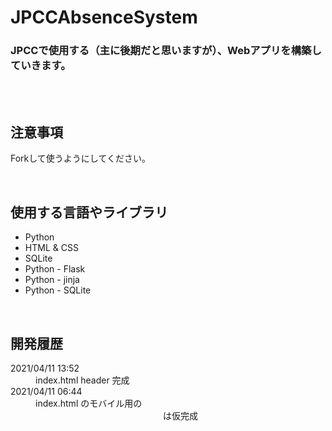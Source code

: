 # JPCCAbsenceSystem

<h3>
    JPCCで使用する（主に後期だと思いますが）、Webアプリを構築していきます。
</h3>
<br><br>

<h2>注意事項</h2>
<p>
    Forkして使うようにしてください。
</p>
<br>

<h2>使用する言語やライブラリ</h2>
<ul>
    <li>Python</li>
    <li>HTML & CSS</li>
    <li>SQLite</li>
    <li>Python - Flask</li>
    <li>Python - jinja</li>
    <li>Python - SQLite</li>
</ul>
<br>

<h2>開発履歴</h2>

<dl>
    <dt> 2021/04/11 13:52 </dt>
    <dd>
        index.html header 完成
    </dd>
    <dt> 2021/04/11 06:44 </dt>
    <dd>
        index.html のモバイル用の <header> は仮完成
    </dd>
</dl>
